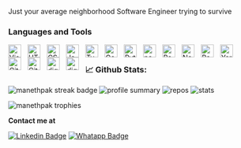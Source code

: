 <div>

Just your average neighborhood Software Engineer trying to survive

### Languages and Tools
  
<img align="left" alt="Visual Studio Code" width="26px" style="padding-right:10px;" src="https://cdn.jsdelivr.net/gh/devicons/devicon/icons/vscode/vscode-original.svg" />
<img align="left" alt="HTML5" width="26px" style="padding-right:10px;" src="https://cdn.jsdelivr.net/gh/devicons/devicon/icons/html5/html5-original.svg" />
<img align="left" alt="CSS3" width="26px" style="padding-right:10px;" src="https://cdn.jsdelivr.net/gh/devicons/devicon/icons/css3/css3-original.svg" />
<img align="left" alt="JavaScript" width="26px" style="padding-right:10px;" src="https://cdn.jsdelivr.net/gh/devicons/devicon/icons/javascript/javascript-original.svg" />
<img align="left" alt="TypeScript" width="26px" style="padding-right:10px;" src="https://cdn.jsdelivr.net/gh/devicons/devicon/icons/typescript/typescript-original.svg" />
<img align="left" alt="Go" width="26px" style="padding-right:10px;" src="https://cdn.jsdelivr.net/gh/devicons/devicon@latest/icons/go/go-original.svg" />
<img align="left" alt="Python" width="26px" style="padding-right:10px;" src="https://cdn.jsdelivr.net/gh/devicons/devicon/icons/python/python-original.svg" style="padding-right:10px;" />
<img align="left" alt="nestjs" width="26px" style="padding-right: 10px;" src="https://cdn.jsdelivr.net/gh/devicons/devicon@latest/icons/nestjs/nestjs-original.svg" />
<img align="left" alt="React" width="26px" style="padding-right:10px;" src="https://cdn.jsdelivr.net/gh/devicons/devicon/icons/react/react-original.svg" />
<img align="left" alt="NextJs" width="26px" style="padding-right:10px; fill:#fff;" src="https://cdn.jsdelivr.net/gh/devicons/devicon/icons/nextjs/nextjs-original.svg" />
<img align="left" alt="Postgresql" width="26px" style="padding-right:10px;" src="https://cdn.jsdelivr.net/gh/devicons/devicon/icons/postgresql/postgresql-original.svg" />
<img align="left" alt="Yarn" width="26px" style="padding-right:10px;" src="https://cdn.jsdelivr.net/gh/devicons/devicon/icons/yarn/yarn-original.svg" />
<img align="left" alt="Git" width="26px" style="padding-right:10px;" src="https://cdn.jsdelivr.net/gh/devicons/devicon/icons/git/git-original.svg"/>
<img align="left" alt="GitHub" width="26px" style="padding-right:10px;" src="https://user-images.githubusercontent.com/3369400/139447912-e0f43f33-6d9f-45f8-be46-2df5bbc91289.png" />
<img align="left" alt="digitalocean" width="26px" style="padding-right: 10px;" src="https://cdn.jsdelivr.net/gh/devicons/devicon@latest/icons/digitalocean/digitalocean-original.svg" />
<img align="left" alt="digitalocean" width="26px" style="padding-right: 10px;" src="https://cdn.jsdelivr.net/gh/devicons/devicon@latest/icons/tailwindcss/tailwindcss-original.svg" />
<br>


### 📈 Github Stats:
![manethpak streak badge](https://github-readme-streak-stats.herokuapp.com?user=manethpak&theme=dark)
![profile summary](http://github-profile-summary-cards.vercel.app/api/cards/profile-details?username=manethpak&theme=gruvbox)
![repos](http://github-profile-summary-cards.vercel.app/api/cards/repos-per-language?username=manethpak&theme=gruvbox) 
![stats](http://github-profile-summary-cards.vercel.app/api/cards/stats?username=manethpak&theme=gruvbox)

![manethpak trophies](https://github-profile-trophy.vercel.app/?username=manethpak&theme=gruvbox&row=1&column=6)
<br>

**Contact me at**

[![Linkedin Badge](https://img.shields.io/badge/LinkedIn-0077B5?style=for-the-badge&logo=linkedin&logoColor=white)](https://www.linkedin.com/in/maneth-pak/)
[![Whatapp Badge](https://img.shields.io/badge/WhatsApp-25D366?style=for-the-badge&logo=whatsapp&logoColor=white)](https://wa.me/+85593442385)
 
</div>
